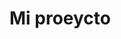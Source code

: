 <!DOCTYPE html>
<html lang="en">
<head>
    <meta charset="UTF-8">
    <meta name="viewport" content="width=device-width, initial-scale=1.0">
</head>
<body>
    <h1>Mi proeycto</h1>
    <img src="https://upload.wikimedia.org/wikipedia/commons/thumb/2/24/Diagrama_de_clases.svg/380px-Diagrama_de_clases.svg.png" alt="">
</body>
</html>
